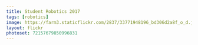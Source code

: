 ```yaml
---
title: Student Robotics 2017
tags: [robotics]
image: https://farm3.staticflickr.com/2837/33771948196_bd306d2a8f_o_d.jpg
layout: flickr
photoset: 72157679850996831
---
```

